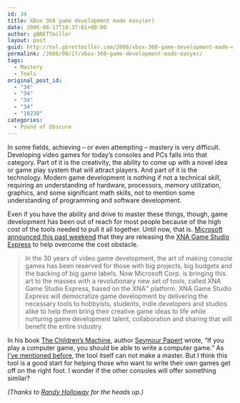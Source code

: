 ```yaml
---
id: 34
title: XBox 360 game development made easy(er)
date: 2006-08-17T18:37:01+00:00
author: gBRETTmiller
layout: post
guid: http://nsl.gbrettmiller.com/2006/xbox-360-game-development-made-easyer
permalink: /2006/08/17/xbox-360-game-development-made-easyer/
tags:
  - Mastery
  - Tools
original_post_id:
  - "34"
  - "34"
  - "34"
  - "34"
  - "10238"
categories:
  - Pound of Obscure
---
```

In some fields, achieving &#8211; or even attempting &#8211; mastery is very difficult. Developing video games for today&#8217;s consoles and PCs falls into that category. Part of it is the creativity, the ability to come up with a novel idea or game play system that will attract players. And part of it is the technology. Modern game development is nothing if not a technical skill, requiring an understanding of hardware, processors, memory utilization, graphics, and some significant math skills, not to mention some understanding of programming and software development.

Even if you have the ability and drive to master these things, though, game development has been out of reach for most people because of the high cost of the tools needed to pull it all together. Until now, that is. [Microsoft announced this past weekend](http://www.microsoft.com/presspass/press/2006/aug06/08-13XNAGameStudioPR.mspx "Microsoft Invites the World to Create Its Own Xbox 360 Console Games for the First Time") that they are releasing the [XNA Game Studio Express](http://msdn.microsoft.com/directx/xna/gamestudio/ "XNA Game Studio") to help overcome the cost obstacle.

<blockquote title="Microsoft Invites the World to Create Its Own Xbox 360 Console Games for the First Time" cite="http://www.microsoft.com/presspass/press/2006/aug06/08-13xnagamestudiopr.mspx">
  <p>
    In the 30 years of video game development, the art of making console games has been reserved for those with big projects, big budgets and the backing of big game labels. Now Microsoft Corp. is bringing this art to the masses with a revolutionary new set of tools, called XNA Game Studio Express, based on the XNA™ platform. XNA Game Studio Express will democratize game development by delivering the necessary tools to hobbyists, students, indie developers and studios alike to help them bring their creative game ideas to life while nurturing game development talent, collaboration and sharing that will benefit the entire industry.
  </p>
</blockquote>

In his book [The Children&#8217;s Machine](http://www.amazon.com/gp/product/0465010636/sr=1-2/qid=1155857372/ref=pd_bbs_2/002-9834666-1077621?ie=UTF8&s=books "amazon.com - The Children's Machine: Rethinking School in the Age of the Computer"), author [Seymour Papert](http://www.papert.org/ "Professor Seymour Papert") wrote, &#8220;If you play a computer game, you should be able to write a computer game.&#8221; As [I&#8217;ve mentioned before](http://nsl.gbrettmiller.com/2006/tools-do-not-a-master-make "Tools do not a master make"), the tool itself can not make a master. But I think this tool is a good start for helping those who want to write their own games get off on the right foot. I wonder if the other consoles will offer something similar?

_(Thanks to [Randy Holloway](http://randyh.wordpress.com/2006/08/14/console-game-development-for-the-masses/ "Console game development for the masses") for the heads up.)_